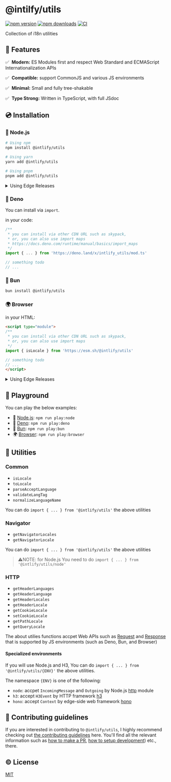 # @intilfy/utils

[![npm version][npm-version-src]][npm-version-href]
[![npm downloads][npm-downloads-src]][npm-downloads-href]
[![CI][ci-src]][ci-href]

Collection of i18n utilities

## 🌟 Features

✅️ &nbsp;**Modern:** ES Modules first and respect Web Standard and ECMAScript
Internationalization APIs

✅️ &nbsp;**Compatible:** support CommonJS and various JS environments

✅️️ &nbsp;**Minimal:** Small and fully tree-shakable

✅️️ &nbsp;**Type Strong:** Written in TypeScript, with full JSdoc

## 💿 Installation

### 🐢 Node.js

```sh
# Using npm
npm install @intlify/utils

# Using yarn
yarn add @intlify/utils

# Using pnpm
pnpm add @intlify/utils
```

<details>
  <summary>Using Edge Releases</summary>

If you are directly using `@intlify/utils` as a dependency:

```json
{
  "dependencies": {
    "@intlify/utils": "npm:@intlify/utils-edge@latest"
  }
}
```

**Note:** Make sure to recreate lockfile and `node_modules` after reinstall to avoid hoisting issues.

</details>

### 🦕 Deno

You can install via `import`.

in your code:

```ts
/**
 * you can install via other CDN URL such as skypack,
 * or, you can also use import maps
 * https://docs.deno.com/runtime/manual/basics/import_maps
 */
import { ... } from 'https://deno.land/x/intlify_utils/mod.ts'

// something todo
// ...
```

### 🥟 Bun

```sh
bun install @intlify/utils
```

### 🌍 Browser

in your HTML:

```html
<script type="module">
/**
 * you can install via other CDN URL such as skypack,
 * or, you can also use import maps
 */
import { isLocale } from 'https://esm.sh/@intlify/utils'

// something todo
// ...
</script>
```

<details>
  <summary>Using Edge Releases</summary>

```ts
import { isLocale } from 'https://esm.sh/@intlify/utils-edge'

// something todo
// ...
```

</details>

## 🍭 Playground

You can play the below examples:

- 🐢 [Node.js](https://github.com/intlify/utils/tree/main/examples/node):
  `npm run play:node`
- 🦕 [Deno](https://github.com/intlify/utils/tree/main/examples/deno):
  `npm run play:deno`
- 🥟 [Bun](https://github.com/intlify/utils/tree/main/examples/bun):
  `npm run play:bun`
- 🌍 [Browser](https://github.com/intlify/utils/tree/main/examples/browser):
  `npm run play:browser`

## 🔨 Utilities

### Common

- `isLocale`
- `toLocale`
- `parseAcceptLanguage`
- `validateLangTag`
- `normalizeLanguageName`

You can do `import { ... } from '@intlify/utils'` the above utilities

### Navigator

- `getNavigatorLocales`
- `getNavigatorLocale`

You can do `import { ... } from '@intlify/utils'` the above utilities

> ⚠NOTE: for Node.js You need to do `import { ... } from '@intlify/utils/node'`

### HTTP

- `getHeaderLanguages`
- `getHeaderLanguage`
- `getHeaderLocales`
- `getHeaderLocale`
- `getCookieLocale`
- `setCookieLocale`
- `getPathLocale`
- `getQueryLocale`

The about utilies functions accpet Web APIs such as [Request](https://developer.mozilla.org/en-US/docs/Web/API/Request) and [Response](https://developer.mozilla.org/en-US/docs/Web/API/Response) that is supported by JS environments (such as Deno, Bun, and Browser)

#### Specialized environments

If you will use Node.js and H3, You can do `import { ... } from '@intlify/utils/{ENV}'` the above utilities.

The namespace `{ENV}` is one of the following:

- `node`: accpet `IncomingMessage` and `Outgoing` by Node.js [http](https://nodejs.org/api/http.html) module
- `h3`: accept `H3Event` by HTTP framework [h3](https://github.com/unjs/h3)
- `hono`: accept `Context` by edge-side web framework [hono](https://github.com/honojs/hono)

## 🙌 Contributing guidelines

If you are interested in contributing to `@intlify/utils`, I highly recommend checking out [the contributing guidelines](/CONTRIBUTING.md) here. You'll find all the relevant information such as [how to make a PR](/CONTRIBUTING.md#pull-request-guidelines), [how to setup development](/CONTRIBUTING.md#development-setup)) etc., there.

## ©️ License

[MIT](http://opensource.org/licenses/MIT)

<!-- Badges -->

[npm-version-src]: https://img.shields.io/npm/v/@intlify/utils?style=flat&colorA=18181B&colorB=FFAD33
[npm-version-href]: https://npmjs.com/package/@intlify/utils
[npm-downloads-src]: https://img.shields.io/npm/dm/@intlify/utils?style=flat&colorA=18181B&colorB=FFAD33
[npm-downloads-href]: https://npmjs.com/package/@intlify/utils
[ci-src]: https://github.com/intlify/utils/actions/workflows/ci.yml/badge.svg
[ci-href]: https://github.com/intlify/utils/actions/workflows/ci.yml

